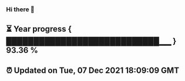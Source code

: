 ### Hi there 👋
⏳ Year progress { ████████████████████████████▁▁ } 93.36 %
---
⏰ Updated on Tue, 07 Dec 2021 18:09:09 GMT
---
